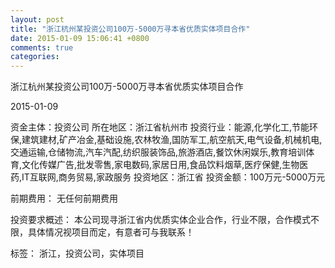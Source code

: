 ```yaml
---
layout: post
title: "浙江杭州某投资公司100万-5000万寻本省优质实体项目合作"
date: 2015-01-09 15:06:41 +0800
comments: true
categories: 
---
```

浙江杭州某投资公司100万-5000万寻本省优质实体项目合作



2015-01-09

资金主体：投资公司
所在地区：浙江省杭州市
投资行业：能源,化学化工,节能环保,建筑建材,矿产冶金,基础设施,农林牧渔,国防军工,航空航天,电气设备,机械机电,交通运输,仓储物流,汽车汽配,纺织服装饰品,旅游酒店,餐饮休闲娱乐,教育培训体育,文化传媒广告,批发零售,家电数码,家居日用,食品饮料烟草,医疗保健,生物医药,IT互联网,商务贸易,家政服务
投资地区：浙江省
投资金额：100万元-5000万元

前期费用：
无任何前期费用

投资要求概述：
本公司现寻浙江省内优质实体企业合作，行业不限，合作模式不限，具体情况视项目而定，有意者可与我联系！

标签：
浙江，投资公司，实体项目

